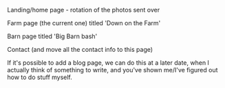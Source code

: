 Landing/home page - rotation of the photos sent over

Farm page (the current one) titled 'Down on the Farm'

Barn page titled 'Big Barn bash'

Contact (and move all the contact info to this page)

If it's possible to add a blog page, we can do this at a later date, when I actually think of something to write, and you've shown me/I've figured out how to do stuff myself.